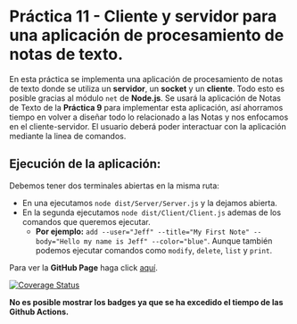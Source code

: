 # Práctica 11 - Cliente y servidor para una aplicación de procesamiento de notas de texto.
En esta práctica se implementa una aplicación de procesamiento de notas de texto donde se utiliza un **servidor**, un **socket** y un **cliente**. Todo esto es posible gracias al módulo `net` de **Node.js**. Se usará la aplicación de Notas de Texto de la **Práctica 9** para implementar esta aplicación, así ahorramos tiempo en volver a diseñar todo lo relacionado a las Notas y nos enfocamos en el cliente-servidor. El usuario deberá poder interactuar con la aplicación mediante la linea de comandos.

## Ejecución de la aplicación:
Debemos tener dos terminales abiertas en la misma ruta:
* En una ejecutamos `node dist/Server/Server.js` y la dejamos abierta.
* En la segunda ejecutamos `node dist/Client/Client.js` ademas de los comandos que queremos ejecutar.
  * **Por ejemplo:** `add --user="Jeff" --title="My First Note" --body="Hello my name is Jeff" --color="blue"`. Aunque también podemos ejecutar comandos como `modify`, `delete`, `list` y `print`.

Para ver la **GitHub Page** haga click [aquí](https://ull-esit-inf-dsi-2122.github.io/ull-esit-inf-dsi-21-22-prct11-async-sockets-jeffperezfrade/).

[![Coverage Status](https://coveralls.io/repos/github/ULL-ESIT-INF-DSI-2122/ull-esit-inf-dsi-21-22-prct11-async-sockets-jeffperezfrade/badge.svg?branch=main)](https://coveralls.io/github/ULL-ESIT-INF-DSI-2122/ull-esit-inf-dsi-21-22-prct11-async-sockets-jeffperezfrade?branch=main)

**No es posible mostrar los badges ya que se ha excedido el tiempo de las Github Actions.**
